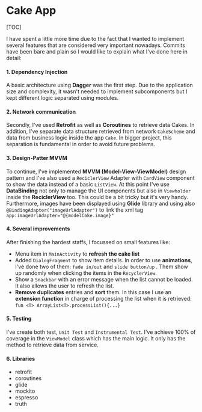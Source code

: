# Cake App

[TOC]

I have spent a little more time due to the fact that I wanted to implement several features that are considered very important nowadays. Commits have been bare and plain so I would like to explain what I've done here in detail:

#### 1. Dependency Injection

A basic architecture using **Dagger** was the first step. Due to the application size and complexity, it wasn't needed to implement subcomponents but I kept different logic separated using modules.

#### 2. Network communication

Secondly, I've used **Retrofit** as well as **Coroutines** to retrieve data Cakes. In addition, I've separate data structure retrieved from network `CakeScheme` and data from business logic inside the app `Cake`. In bigger project, this separation is fundamental in order to avoid future problems.

#### 3. Design-Patter MVVM

To continue, I've implemented **MVVM (Model-View-ViewModel)** design pattern and I've also used a `ReciclerView` Adapter with `CardView` component to show the data instead of a basic `ListView`.
At this point I've use **DataBinding** not only to manage the UI components but also in `Viewholder` inside the **ReciclerView** too. This could be a bit tricky but it's very handy.
Furthermore, images have been displayed using **Glide** library and using also `@BindingAdapter("imageUrlAdapter")` to link the xml tag `app:imageUrlAdapter="@{modelCake.image}"`

#### 4. Several improvements

After finishing the hardest staffs, I focussed on small features like:

- Menu item in `MainActivity` to **refresh the cake list**
- Added `DialogFragment` to show item details. In order to use **animations**, I've done two of them: `fade in/out`  and `slide button/up` . Them show up randomly when clicking the items in the `RecyclerView`.
- Show a `Snackbar` with an error message when the list cannot be loaded. It also allows the user to refresh the list.
- **Remove duplicates** entries and **sort** them. In this case I use an **extension function** in charge of processing the list when it is retrieved: `fun <T> ArrayList<T>.processList(){...}` 

#### 5. Testing

I've create both test, `Unit Test` and `Instrumental Test`. I've achieve 100% of coverage in the `ViewModel` class which has the main logic. It only has the method to retrieve data from service.

#### 6. Libraries

- retrofit 
- coroutines 
- glide 
- mockito 
- espresso
- truth
